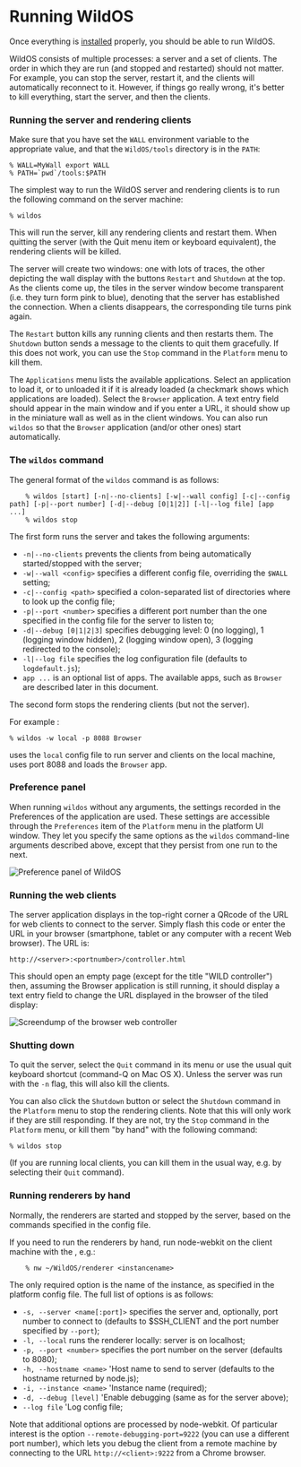 Running WildOS
========

Once everything is [installed](installing.html) properly, you should be able to run WildOS.

WildOS consists of multiple processes: a server and a set of clients. The order in which they are run (and stopped and restarted) should not matter. For example, you can stop the server, restart it, and the clients will automatically reconnect to it. However, if things go really wrong, it's better to kill everything, start the server, and then the clients.


### Running the server and rendering clients ###

Make sure that you have set the `WALL` environment variable to the appropriate value, and that the `WildOS/tools` directory is in the `PATH`:

	% WALL=MyWall export WALL
	% PATH=`pwd`/tools:$PATH

The simplest way to run the WildOS server and rendering clients is to run the following command on the server machine:

	% wildos

This will run the server, kill any rendering clients and restart them. 
When quitting the server (with the Quit menu item or keyboard equivalent), the rendering clients will be killed.

The server will create two windows: one with lots of traces, the other depicting the wall display with the buttons `Restart` and `Shutdown` at the top. As the clients come up, the tiles in the server window become transparent (i.e. they turn form pink to blue), denoting that the server has established the connection. When a clients disappears, the corresponding tile turns pink again.

The `Restart` button kills any running clients and then restarts them.
The `Shutdown` button sends a message to the clients to quit them gracefully. If this does not work, you can use the `Stop` command in the `Platform` menu to kill them.

The `Applications` menu lists the available applications. Select an application to load it, or to unloaded it if it is already loaded (a checkmark shows which applications are loaded). Select the `Browser` application. A text entry field should appear in the main window and if you enter a URL, it should show up in the miniature wall as well as in the client windows. You can also run `wildos` so that the `Browser` application (and/or other ones) start automatically.


### The `wildos` command ###

The general format of the `wildos` command is as follows:

```
	% wildos [start] [-n|--no-clients] [-w|--wall config] [-c|--config path] [-p|--port number] [-d|--debug [0|1|2]] [-l|--log file] [app ...]
	% wildos stop
```

The first form runs the server and takes the following arguments:

* `-n|--no-clients` prevents the clients from being automatically started/stopped with the server;
* `-w|--wall <config>` specifies a different config file, overriding the `$WALL` setting;
* `-c|--config <path>` specified a colon-separated list of directories where to look up the config file;
* `-p|--port <number>` specifies a different port number than the one specified in the config file for the server to listen to;
* `-d|--debug [0|1|2|3]` specifies debugging level: 0 (no logging), 1 (logging window hidden), 2 (logging window open), 3 (logging redirected to the console);
* `-l|--log file` specifies the log configuration file (defaults to `logdefault.js`);
* `app ...` is an optional list of apps. The available apps, such as `Browser` are described later in this document.

The second form stops the rendering clients (but not the server).

For example :

	% wildos -w local -p 8088 Browser

uses the `local` config file to run server and clients on the local machine, uses port 8088 and loads the `Browser` app.


### Preference panel ###

When running `wildos` without any arguments, the settings recorded in the Preferences of the application are used. These settings are accessible through the `Preferences` item of the `Platform` menu in the platform UI window. They let you specify the same options as the `wildos` command-line arguments described above, except that they persist from one run to the next.

![Preference panel of WildOS](img/preference-panel.png)


### Running the web clients ###

The server application displays in the top-right corner a QRcode of the URL for web clients to connect to the server. Simply flash this code or enter the URL in your browser (smartphone, tablet or any computer with a recent Web browser). The URL is:

	http://<server>:<portnumber>/controller.html  

This should open an empty page (except for the title "WILD controller") then, assuming the Browser application is still running, it should display a text entry field to change the URL displayed in the browser of the tiled display:

![Screendump of the browser web controller](img/browser-controller.png)


### Shutting down ###

To quit the server, select the `Quit` command in its menu or use the usual quit keyboard shortcut (command-Q on Mac OS X). Unless the server was run with the `-n` flag, this will also kill the clients.

You can also click the `Shutdown` button or select the `Shutdown` command in the `Platform` menu to stop the rendering clients. Note that this will only work if they are still responding. If they are not, try the `Stop` command in the `Platform` menu, or kill them "by hand" with the following command:

	% wildos stop

(If you are running local clients, you can kill them in the usual way, e.g. by selecting their `Quit` command).

### Running renderers by hand ###

Normally, the renderers are started and stopped by the server, based on the commands specified in the config file.

If you need to run the renderers by hand, run node-webkit on the client machine with the , e.g.:

```
	% nw ~/WildOS/renderer <instancename>
```

The only required option is the name of the instance, as specified in the platform config file.
The full list of options is as follows:

* `-s, --server <name[:port]>` specifies the server and, optionally, port number to connect to (defaults to $SSH_CLIENT and the port number specified by `--port`);
* `-l, --local` runs the renderer locally: server is on localhost;
* `-p, --port <number>` specifies the port number on the server (defaults to 8080);
* `-h, --hostname <name>` 'Host name to send to server (defaults to the hostname returned by node.js);
* `-i, --instance <name>` 'Instance name (required);
* `-d, --debug [level]` 'Enable debugging (same as for the server above);
* `--log file` 'Log config file;

Note that additional options are processed by node-webkit.
Of particular interest is the option `--remote-debugging-port=9222` (you can use a different port number), which lets you debug the client from a remote machine by connecting to the URL `http://<client>:9222` from a Chrome browser.
